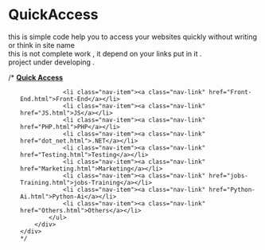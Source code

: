 # QuickAccess
this is simple code help you to access your websites quickly without writing  or think in site name  
this is not complete work , it depend on your links put in it .  
project under developing .

/*
        <a class="navbar-brand" href="index.html"> <b>Quick Access</b></a> 
        <div class="collapse navbar-collapse" id="navbarResponsive">
            <ul class="navbar-nav ms-auto">
                 <!-- xxxxxxxxxxxxxxx -->
                 
                <li class="nav-item"><a class="nav-link" href="Front-End.html">Front-End</a></li>
                <li class="nav-item"><a class="nav-link" href="JS.html">JS</a></li>
                <li class="nav-item"><a class="nav-link" href="PHP.html">PHP</a></li>
                <li class="nav-item"><a class="nav-link" href="dot_net.html">.NET</a></li>
                <li class="nav-item"><a class="nav-link" href="Testing.html">Testing</a></li>
                <li class="nav-item"><a class="nav-link" href="Marketing.html">Marketing</a></li>
                <li class="nav-item"><a class="nav-link" href="jobs-Training.html">jobs-Training</a></li>
                <li class="nav-item"><a class="nav-link" href="Python-Ai.html">Python-Ai</a></li>
                <li class="nav-item"><a class="nav-link" href="Others.html">Others</a></li>
            </ul>
        </div>
    </div>
    */